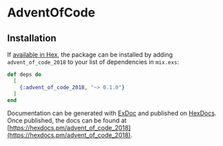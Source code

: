 # AdventOfCode

## Installation

If [available in Hex](https://hex.pm/docs/publish), the package can be installed
by adding `advent_of_code_2018` to your list of dependencies in `mix.exs`:

```elixir
def deps do
  [
    {:advent_of_code_2018, "~> 0.1.0"}
  ]
end
```

Documentation can be generated with [ExDoc](https://github.com/elixir-lang/ex_doc)
and published on [HexDocs](https://hexdocs.pm). Once published, the docs can
be found at [https://hexdocs.pm/advent_of_code_2018](https://hexdocs.pm/advent_of_code_2018).

